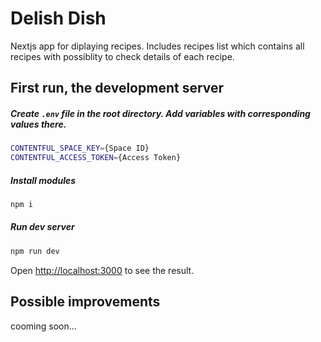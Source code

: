 # Delish Dish
Nextjs app for diplaying recipes. Includes recipes list which contains all recipes with possiblity to check details of each recipe.

## First run, the development server

##### Create `.env` file in the root directory. Add variables with corresponding values there.

```bash
CONTENTFUL_SPACE_KEY={Space ID}
CONTENTFUL_ACCESS_TOKEN={Access Token}
```
##### Install modules
```bash
npm i
```
##### Run dev server
```bash
npm run dev
```

Open [http://localhost:3000](http://localhost:3000) to see the result.

## Possible improvements
cooming soon...
